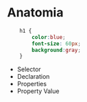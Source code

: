 # Anatomia

```css
    h1 {
        color:blue;
        font-size: 60px;
        background:gray;
    }
```
* Selector
* Declaration
* Properties
* Property Value


